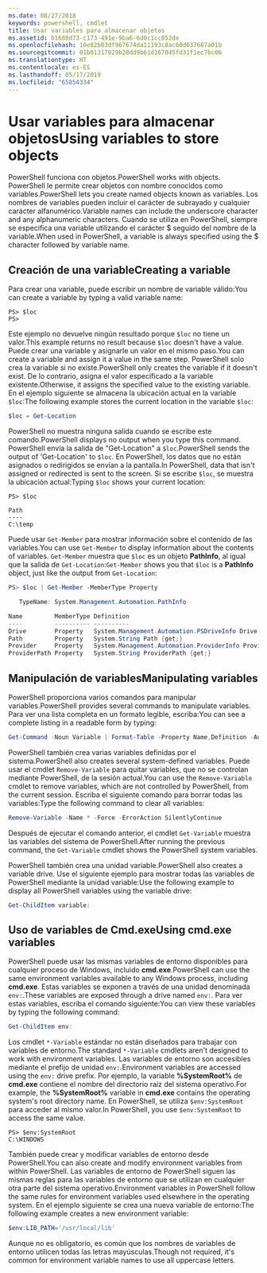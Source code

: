 ```yaml
---
ms.date: 08/27/2018
keywords: powershell, cmdlet
title: Usar variables para almacenar objetos
ms.assetid: b1688d73-c173-491e-9ba6-6d0c1cc852de
ms.openlocfilehash: 16e82b83df967674da11193c8ac60d637687a01b
ms.sourcegitcommit: 01b81317029b28dd9b61d167045fd31f1ec7bc06
ms.translationtype: HT
ms.contentlocale: es-ES
ms.lasthandoff: 05/17/2019
ms.locfileid: "65854334"
---
```

# <a name="using-variables-to-store-objects"></a><span data-ttu-id="19c07-103">Usar variables para almacenar objetos</span><span class="sxs-lookup"><span data-stu-id="19c07-103">Using variables to store objects</span></span>

<span data-ttu-id="19c07-104">PowerShell funciona con objetos.</span><span class="sxs-lookup"><span data-stu-id="19c07-104">PowerShell works with objects.</span></span> <span data-ttu-id="19c07-105">PowerShell le permite crear objetos con nombre conocidos como variables.</span><span class="sxs-lookup"><span data-stu-id="19c07-105">PowerShell lets you create named objects known as variables.</span></span>
<span data-ttu-id="19c07-106">Los nombres de variables pueden incluir el carácter de subrayado y cualquier carácter alfanumérico.</span><span class="sxs-lookup"><span data-stu-id="19c07-106">Variable names can include the underscore character and any alphanumeric characters.</span></span> <span data-ttu-id="19c07-107">Cuando se utiliza en PowerShell, siempre se especifica una variable utilizando el carácter \$ seguido del nombre de la variable.</span><span class="sxs-lookup"><span data-stu-id="19c07-107">When used in PowerShell, a variable is always specified using the \$ character followed by variable name.</span></span>

## <a name="creating-a-variable"></a><span data-ttu-id="19c07-108">Creación de una variable</span><span class="sxs-lookup"><span data-stu-id="19c07-108">Creating a variable</span></span>

<span data-ttu-id="19c07-109">Para crear una variable, puede escribir un nombre de variable válido:</span><span class="sxs-lookup"><span data-stu-id="19c07-109">You can create a variable by typing a valid variable name:</span></span>

```
PS> $loc
PS>
```

<span data-ttu-id="19c07-110">Este ejemplo no devuelve ningún resultado porque `$loc` no tiene un valor.</span><span class="sxs-lookup"><span data-stu-id="19c07-110">This example returns no result because `$loc` doesn't have a value.</span></span> <span data-ttu-id="19c07-111">Puede crear una variable y asignarle un valor en el mismo paso.</span><span class="sxs-lookup"><span data-stu-id="19c07-111">You can create a variable and assign it a value in the same step.</span></span> <span data-ttu-id="19c07-112">PowerShell solo crea la variable si no existe.</span><span class="sxs-lookup"><span data-stu-id="19c07-112">PowerShell only creates the variable if it doesn't exist.</span></span>
<span data-ttu-id="19c07-113">De lo contrario, asigna el valor especificado a la variable existente.</span><span class="sxs-lookup"><span data-stu-id="19c07-113">Otherwise, it assigns the specified value to the existing variable.</span></span> <span data-ttu-id="19c07-114">En el ejemplo siguiente se almacena la ubicación actual en la variable `$loc`:</span><span class="sxs-lookup"><span data-stu-id="19c07-114">The following example stores the current location in the variable `$loc`:</span></span>

```powershell
$loc = Get-Location
```

<span data-ttu-id="19c07-115">PowerShell no muestra ninguna salida cuando se escribe este comando.</span><span class="sxs-lookup"><span data-stu-id="19c07-115">PowerShell displays no output when you type this command.</span></span> <span data-ttu-id="19c07-116">PowerShell envía la salida de "Get-Location" a `$loc`.</span><span class="sxs-lookup"><span data-stu-id="19c07-116">PowerShell sends the output of 'Get-Location' to `$loc`.</span></span> <span data-ttu-id="19c07-117">En PowerShell, los datos que no están asignados o redirigidos se envían a la pantalla.</span><span class="sxs-lookup"><span data-stu-id="19c07-117">In PowerShell, data that isn't assigned or redirected is sent to the screen.</span></span> <span data-ttu-id="19c07-118">Si se escribe `$loc`, se muestra la ubicación actual:</span><span class="sxs-lookup"><span data-stu-id="19c07-118">Typing `$loc` shows your current location:</span></span>

```
PS> $loc

Path
----
C:\temp
```

<span data-ttu-id="19c07-119">Puede usar `Get-Member` para mostrar información sobre el contenido de las variables.</span><span class="sxs-lookup"><span data-stu-id="19c07-119">You can use `Get-Member` to display information about the contents of variables.</span></span> <span data-ttu-id="19c07-120">`Get-Member` muestra que `$loc` es un objeto **PathInfo**, al igual que la salida de `Get-Location`:</span><span class="sxs-lookup"><span data-stu-id="19c07-120">`Get-Member` shows you that `$loc` is a **PathInfo** object, just like the output from `Get-Location`:</span></span>

```powershell
PS> $loc | Get-Member -MemberType Property

   TypeName: System.Management.Automation.PathInfo

Name         MemberType Definition
----         ---------- ----------
Drive        Property   System.Management.Automation.PSDriveInfo Drive {get;}
Path         Property   System.String Path {get;}
Provider     Property   System.Management.Automation.ProviderInfo Provider {...
ProviderPath Property   System.String ProviderPath {get;}
```

## <a name="manipulating-variables"></a><span data-ttu-id="19c07-121">Manipulación de variables</span><span class="sxs-lookup"><span data-stu-id="19c07-121">Manipulating variables</span></span>

<span data-ttu-id="19c07-122">PowerShell proporciona varios comandos para manipular variables.</span><span class="sxs-lookup"><span data-stu-id="19c07-122">PowerShell provides several commands to manipulate variables.</span></span> <span data-ttu-id="19c07-123">Para ver una lista completa en un formato legible, escriba:</span><span class="sxs-lookup"><span data-stu-id="19c07-123">You can see a complete listing in a readable form by typing:</span></span>

```powershell
Get-Command -Noun Variable | Format-Table -Property Name,Definition -AutoSize -Wrap
```

<span data-ttu-id="19c07-124">PowerShell también crea varias variables definidas por el sistema.</span><span class="sxs-lookup"><span data-stu-id="19c07-124">PowerShell also creates several system-defined variables.</span></span> <span data-ttu-id="19c07-125">Puede usar el cmdlet `Remove-Variable` para quitar variables, que no se controlan mediante PowerShell, de la sesión actual.</span><span class="sxs-lookup"><span data-stu-id="19c07-125">You can use the `Remove-Variable` cmdlet to remove variables, which are not controlled by PowerShell, from the current session.</span></span> <span data-ttu-id="19c07-126">Escriba el siguiente comando para borrar todas las variables:</span><span class="sxs-lookup"><span data-stu-id="19c07-126">Type the following command to clear all variables:</span></span>

```powershell
Remove-Variable -Name * -Force -ErrorAction SilentlyContinue
```

<span data-ttu-id="19c07-127">Después de ejecutar el comando anterior, el cmdlet `Get-Variable` muestra las variables del sistema de PowerShell.</span><span class="sxs-lookup"><span data-stu-id="19c07-127">After running the previous command, the `Get-Variable` cmdlet shows the PowerShell system variables.</span></span>

<span data-ttu-id="19c07-128">PowerShell también crea una unidad variable.</span><span class="sxs-lookup"><span data-stu-id="19c07-128">PowerShell also creates a variable drive.</span></span> <span data-ttu-id="19c07-129">Use el siguiente ejemplo para mostrar todas las variables de PowerShell mediante la unidad variable:</span><span class="sxs-lookup"><span data-stu-id="19c07-129">Use the following example to display all PowerShell variables using the variable drive:</span></span>

```powershell
Get-ChildItem variable:
```

## <a name="using-cmdexe-variables"></a><span data-ttu-id="19c07-130">Uso de variables de Cmd.exe</span><span class="sxs-lookup"><span data-stu-id="19c07-130">Using cmd.exe variables</span></span>

<span data-ttu-id="19c07-131">PowerShell puede usar las mismas variables de entorno disponibles para cualquier proceso de Windows, incluido **cmd.exe**.</span><span class="sxs-lookup"><span data-stu-id="19c07-131">PowerShell can use the same environment variables available to any Windows process, including **cmd.exe**.</span></span> <span data-ttu-id="19c07-132">Estas variables se exponen a través de una unidad denominada `env:`.</span><span class="sxs-lookup"><span data-stu-id="19c07-132">These variables are exposed through a drive named `env:`.</span></span> <span data-ttu-id="19c07-133">Para ver estas variables, escriba el comando siguiente:</span><span class="sxs-lookup"><span data-stu-id="19c07-133">You can view these variables by typing the following command:</span></span>

```powershell
Get-ChildItem env:
```

<span data-ttu-id="19c07-134">Los cmdlet `*-Variable` estándar no están diseñados para trabajar con variables de entorno.</span><span class="sxs-lookup"><span data-stu-id="19c07-134">The standard `*-Variable` cmdlets aren't designed to work with environment variables.</span></span> <span data-ttu-id="19c07-135">Las variables de entorno son accesibles mediante el prefijo de unidad `env:`.</span><span class="sxs-lookup"><span data-stu-id="19c07-135">Environment variables are accessed using the `env:` drive prefix.</span></span> <span data-ttu-id="19c07-136">Por ejemplo, la variable **%SystemRoot%** de **cmd.exe** contiene el nombre del directorio raíz del sistema operativo.</span><span class="sxs-lookup"><span data-stu-id="19c07-136">For example, the **%SystemRoot%** variable in **cmd.exe** contains the operating system's root directory name.</span></span> <span data-ttu-id="19c07-137">En PowerShell, se utiliza `$env:SystemRoot` para acceder al mismo valor.</span><span class="sxs-lookup"><span data-stu-id="19c07-137">In PowerShell, you use `$env:SystemRoot` to access the same value.</span></span>

```
PS> $env:SystemRoot
C:\WINDOWS
```

<span data-ttu-id="19c07-138">También puede crear y modificar variables de entorno desde PowerShell.</span><span class="sxs-lookup"><span data-stu-id="19c07-138">You can also create and modify environment variables from within PowerShell.</span></span> <span data-ttu-id="19c07-139">Las variables de entorno de PowerShell siguen las mismas reglas para las variables de entorno que se utilizan en cualquier otra parte del sistema operativo.</span><span class="sxs-lookup"><span data-stu-id="19c07-139">Environment variables in PowerShell follow the same rules for environment variables used elsewhere in the operating system.</span></span> <span data-ttu-id="19c07-140">En el ejemplo siguiente se crea una nueva variable de entorno:</span><span class="sxs-lookup"><span data-stu-id="19c07-140">The following example creates a new environment variable:</span></span>

```powershell
$env:LIB_PATH='/usr/local/lib'
```

<span data-ttu-id="19c07-141">Aunque no es obligatorio, es común que los nombres de variables de entorno utilicen todas las letras mayúsculas.</span><span class="sxs-lookup"><span data-stu-id="19c07-141">Though not required, it's common for environment variable names to use all uppercase letters.</span></span>
